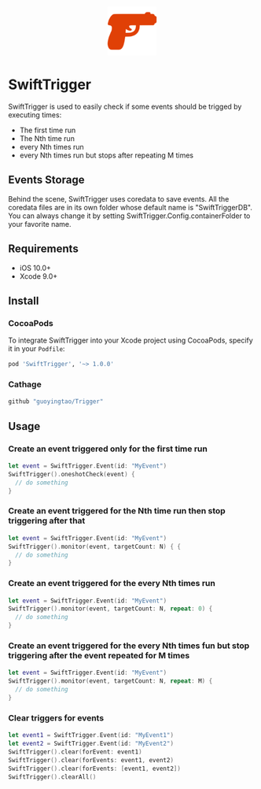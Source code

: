 <p align="center">
  <img src="logo.png" height="100" max-width="90%" alt="Swift Trigger" />
</p>

# SwiftTrigger

SwiftTrigger is used to easily check if some events should be trigged by executing times:
- The first time run
- The Nth time run
- every Nth times run
- every Nth times run but stops after repeating M times

## Events Storage
Behind the scene, SwiftTrigger uses coredata to save events. All the coredata files are in its own folder whose default name is "SwiftTriggerDB". You can always change it by setting SwiftTrigger.Config.containerFolder to your favorite name.

## Requirements

* iOS 10.0+
* Xcode 9.0+

## Install

### CocoaPods

To integrate SwiftTrigger into your Xcode project using CocoaPods, specify it in your `Podfile`:

```ruby
pod 'SwiftTrigger', '~> 1.0.0'
```

### Cathage

```ruby
github "guoyingtao/Trigger"
```

## Usage

### Create an event triggered only for the first time run
```swift
let event = SwiftTrigger.Event(id: "MyEvent")
SwiftTrigger().oneshotCheck(event) {
  // do something
}
```

### Create an event triggered for the Nth time run then stop triggering after that
```swift
let event = SwiftTrigger.Event(id: "MyEvent")
SwiftTrigger().monitor(event, targetCount: N) { {
  // do something
}
```

### Create an event triggered for the every Nth times run
```swift
let event = SwiftTrigger.Event(id: "MyEvent")
SwiftTrigger().monitor(event, targetCount: N, repeat: 0) {
  // do something
}
```

### Create an event triggered for the every Nth times fun but stop triggering after the event repeated for M times
```swift
let event = SwiftTrigger.Event(id: "MyEvent")
SwiftTrigger().monitor(event, targetCount: N, repeat: M) {
  // do something
}
```

### Clear triggers for events
```swift
let event1 = SwiftTrigger.Event(id: "MyEvent1")
let event2 = SwiftTrigger.Event(id: "MyEvent2")
SwiftTrigger().clear(forEvent: event1)
SwiftTrigger().clear(forEvents: event1, event2)
SwiftTrigger().clear(forEvents: [event1, event2])
SwiftTrigger().clearAll()
```


